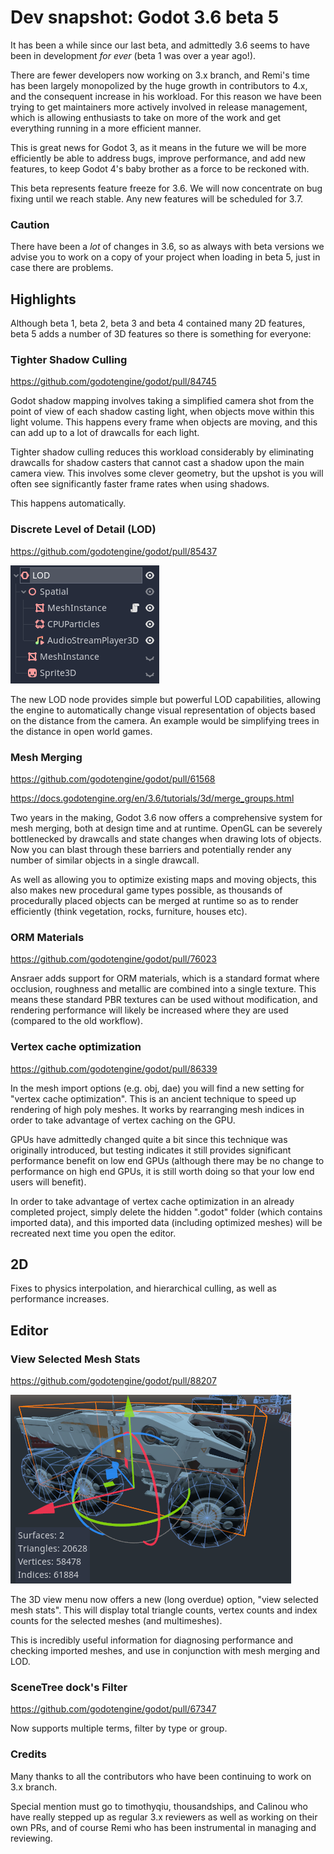 # Dev snapshot: Godot 3.6 beta 5

It has been a while since our last beta, and admittedly 3.6 seems to have been in development *for ever* (beta 1 was over a year ago!).

There are fewer developers now working on 3.x branch, and Remi's time has been largely monopolized by the huge growth in contributors to 4.x, and the consequent increase in his workload. For this reason we have been trying to get maintainers more actively involved in release management, which is allowing enthusiasts to take on more of the work and get everything running in a more efficient manner.

This is great news for Godot 3, as it means in the future we will be more efficiently be able to address bugs, improve performance, and add new features, to keep Godot 4's baby brother as a force to be reckoned with.

This beta represents feature freeze for 3.6. We will now concentrate on bug fixing until we reach stable. Any new features will be scheduled for 3.7.

### Caution

There have been a *lot* of changes in 3.6, so as always with beta versions we advise you to work on a copy of your project when loading in beta 5, just in case there are problems.

## Highlights

Although beta 1, beta 2, beta 3 and beta 4 contained many 2D features, beta 5 adds a number of 3D features so there is something for everyone:

### Tighter Shadow Culling
https://github.com/godotengine/godot/pull/84745

Godot shadow mapping involves taking a simplified camera shot from the point of view of each shadow casting light, when objects move within this light volume. This happens every frame when objects are moving, and this can add up to a lot of drawcalls for each light.

Tighter shadow culling reduces this workload considerably by eliminating drawcalls for shadow casters that cannot cast a shadow upon the main camera view. This involves some clever geometry, but the upshot is you will often see significantly faster frame rates when using shadows.

This happens automatically.

### Discrete Level of Detail (LOD)
https://github.com/godotengine/godot/pull/85437

![alt text](img/lod_node_scene.webp)

The new LOD node provides simple but powerful LOD capabilities, allowing the engine to automatically change visual representation of objects based on the distance from the camera. An example would be simplifying trees in the distance in open world games.

### Mesh Merging
https://github.com/godotengine/godot/pull/61568

https://docs.godotengine.org/en/3.6/tutorials/3d/merge_groups.html

Two years in the making, Godot 3.6 now offers a comprehensive system for mesh merging, both at design time and at runtime. OpenGL can be severely bottlenecked by drawcalls and state changes when drawing lots of objects. Now you can blast through these barriers and potentially render any number of similar objects in a single drawcall.

As well as allowing you to optimize existing maps and moving objects, this also makes new procedural game types possible, as thousands of procedurally placed objects can be merged at runtime so as to render efficiently (think vegetation, rocks, furniture, houses etc).

### ORM Materials
https://github.com/godotengine/godot/pull/76023

Ansraer adds support for ORM materials, which is a standard format where occlusion, roughness and metallic are combined into a single texture. This means these standard PBR textures can be used without modification, and rendering performance will likely be increased where they are used (compared to the old workflow).

### Vertex cache optimization
https://github.com/godotengine/godot/pull/86339

In the mesh import options (e.g. obj, dae) you will find a new setting for "vertex cache optimization".
This is an ancient technique to speed up rendering of high poly meshes. It works by rearranging mesh indices in order to take advantage of vertex caching on the GPU.

GPUs have admittedly changed quite a bit since this technique was originally introduced, but testing indicates it still provides significant performance benefit on low end GPUs (although there may be no change to performance on high end GPUs, it is still worth doing so that your low end users will benefit).

In order to take advantage of vertex cache optimization in an already completed project, simply delete the hidden ".godot" folder (which contains imported data), and this imported data (including optimized meshes) will be recreated next time you open the editor.

## 2D
Fixes to physics interpolation, and hierarchical culling, as well as performance increases.

## Editor

### View Selected Mesh Stats
https://github.com/godotengine/godot/pull/88207

![alt text](img/view_mesh_stats.webp)

The 3D view menu now offers a new (long overdue) option, "view selected mesh stats". This will display total triangle counts, vertex counts and index counts for the selected meshes (and multimeshes).

This is incredibly useful information for diagnosing performance and checking imported meshes, and use in conjunction with mesh merging and LOD.

### SceneTree dock's Filter
https://github.com/godotengine/godot/pull/67347

Now supports multiple terms, filter by type or group.

### Credits
Many thanks to all the contributors who have been continuing to work on 3.x branch.

Special mention must go to timothyqiu, thousandships, and Calinou who have really stepped up as regular 3.x reviewers as well as working on their own PRs, and of course Remi who has been instrumental in managing and reviewing.

